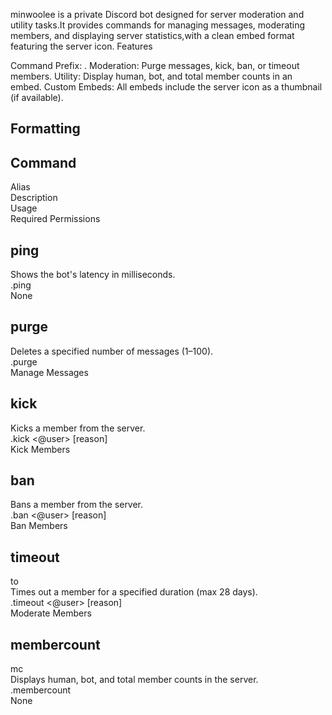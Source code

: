 minwoolee is a private Discord bot designed for server moderation and utility tasks.It provides commands for managing messages, moderating members, and displaying server statistics,with a clean embed format featuring the server icon.
Features

Command Prefix: .
Moderation: Purge messages, kick, ban, or timeout members.
Utility: Display human, bot, and total member counts in an embed.
Custom Embeds: All embeds include the server icon as a thumbnail (if available).

Formatting
-

Command
-
Alias  
Description  
Usage  
Required Permissions  



ping
-
Shows the bot's latency in milliseconds.  
.ping  
None


purge
-
Deletes a specified number of messages (1–100).  
.purge <amount>  
Manage Messages  


kick
-
Kicks a member from the server.  
.kick <@user> [reason]  
Kick Members  


ban
-
Bans a member from the server.  
.ban <@user> [reason]  
Ban Members  


timeout
-
to  
Times out a member for a specified duration (max 28 days).  
.timeout <@user> <minutes> [reason]  
Moderate Members  


membercount
-
mc  
Displays human, bot, and total member counts in the server.  
.membercount  
None
